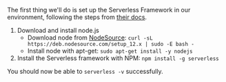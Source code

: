 The first thing we'll do is set up the Serverless Framework in our environment, following the steps from [their docs](https://serverless.com/framework/docs/providers/aws/guide/installation/).

1. Download and install node.js
    - Download node from [NodeSource](https://nodejs.org/en/download/package-manager/#debian-and-ubuntu-based-linux-distributions-enterprise-linux-fedora-and-snap-packages): `curl -sL https://deb.nodesource.com/setup_12.x | sudo -E bash -`
    - Install node with apt-get: `sudo apt-get install -y nodejs`
2. Install the Serverless framework with NPM: `npm install -g serverless`

You should now be able to `serverless -v` successfully.
